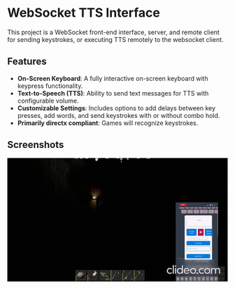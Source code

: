 # WebSocket TTS Interface

This project is a WebSocket front-end interface, server, and remote client for sending keystrokes, or executing TTS remotely to the websocket client.

## Features

- **On-Screen Keyboard**: A fully interactive on-screen keyboard with keypress functionality.
- **Text-to-Speech (TTS)**: Ability to send text messages for TTS with configurable volume.
- **Customizable Settings**: Includes options to add delays between key presses, add words, and send keystrokes with or without combo hold.
- **Primarily directx compliant**: Games will recognize keystrokes.


## Screenshots

![Screenshot of the interface](giffy.gif)

